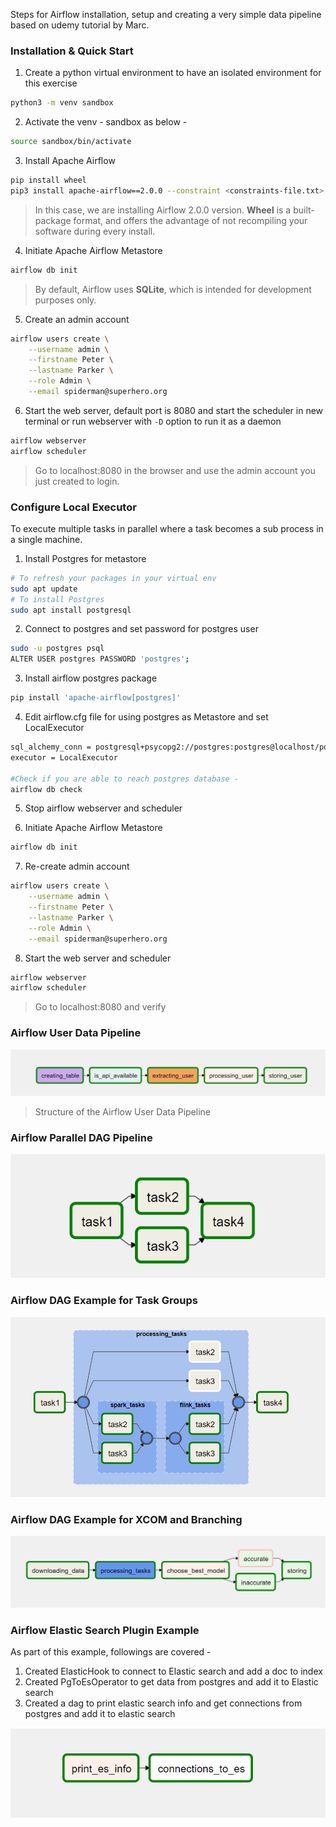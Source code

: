 Steps for Airflow installation, setup and creating a very simple data pipeline based on udemy tutorial by Marc.

### Installation & Quick Start 

1. Create a python virtual environment to have an isolated environment for this exercise
```sh
python3 -m venv sandbox
```
2. Activate the venv - sandbox as below -  
```sh
source sandbox/bin/activate
```
3. Install Apache Airflow   
```sh
pip install wheel
pip3 install apache-airflow==2.0.0 --constraint <constraints-file.txt>
```
> In this case, we are installing Airflow 2.0.0 version. 
> **Wheel** is a built-package format, and offers the advantage of not recompiling your software during every install.
 
4. Initiate Apache Airflow Metastore    
```sh
airflow db init
```
> By default, Airflow uses **SQLite**, which is intended for development purposes only.

5. Create an admin account
```sh
airflow users create \
    --username admin \
    --firstname Peter \
    --lastname Parker \
    --role Admin \
    --email spiderman@superhero.org
```
6. Start the web server, default port is 8080 and start the scheduler in new terminal or run webserver with `-D` option to run it as a daemon
```sh
airflow webserver
airflow scheduler
```
> Go to localhost:8080 in the browser and use the admin account you just created to login.

### Configure Local Executor 
To execute multiple tasks in parallel where a task becomes a sub process in a single machine.

1. Install Postgres for metastore
```sh
# To refresh your packages in your virtual env
sudo apt update
# To install Postgres
sudo apt install postgresql
```

2. Connect to postgres and set password for postgres user
```sh
sudo -u postgres psql
ALTER USER postgres PASSWORD 'postgres';
```

3. Install airflow postgres package
```sh
pip install 'apache-airflow[postgres]'
```

4. Edit airflow.cfg file for using postgres as Metastore and set LocalExecutor
```sh
sql_alchemy_conn = postgresql+psycopg2://postgres:postgres@localhost/postgres
executor = LocalExecutor

#Check if you are able to reach postgres database -
airflow db check
```

5. Stop airflow webserver and scheduler

6. Initiate Apache Airflow Metastore    
```sh
airflow db init
```

7. Re-create admin account
```sh
airflow users create \
    --username admin \
    --firstname Peter \
    --lastname Parker \
    --role Admin \
    --email spiderman@superhero.org
```
8. Start the web server and scheduler
```sh
airflow webserver
airflow scheduler
```
> Go to localhost:8080 and verify 

### Airflow User Data Pipeline

![dag](png/user_processing.PNG)
> Structure of the Airflow User Data Pipeline

### Airflow Parallel DAG Pipeline

![dag](png/parallel_dag.PNG)

### Airflow DAG Example for Task Groups

![dag](png/example_taskgroups.PNG)

### Airflow DAG Example for XCOM and Branching

![dag](png/xcom_dag.PNG)

### Airflow Elastic Search Plugin Example 
As part of this example, followings are covered - 
1. Created ElasticHook to connect to Elastic search and add a doc to index
2. Created PgToEsOperator to get data from postgres and add it to Elastic search
3. Created a dag to print elastic search info and get connections from postgres and add it to elastic search

![dag](png/elasticsearch_dag.PNG)

